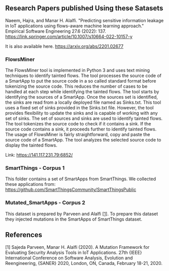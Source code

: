## Research Papers published Using these Satasets
Naeem, Hajra, and Manar H. Alalfi. "Predicting sensitive information leakage in IoT applications using flows-aware machine learning approach." Empirical Software Engineering 27.6 (2022): 137.
https://link.springer.com/article/10.1007/s10664-022-10157-y 

It is also available here.
https://arxiv.org/abs/2201.02677

### FlowsMiner 
The FlowsMiner tool is implemented in Python 3 and uses text mining techniques to identify tainted flows. The tool processes the source code of a SmartApp to put the source code in a so called standard format before tokenizing the source code. This reduces the number of cases to be handled at each step while identifying the tainted flows. The tool starts by identifying the sources of a SmartApp. Once the sources set is identified, the sinks are read from a locally deployed file named as Sinks.txt. This tool uses a fixed set of sinks provided in the Sinks.txt file. However, the tool provides flexibility to update the sinks and is capable of working with any set of sinks. The set of sources and sinks are used to identify tainted flows. The tool tokenizes the source code to check if it contains a sink. If the source code contains a sink, it proceeds further to identify tainted flows. The usage of FlowsMiner is fairly straightforward, copy and paste the source code of a SmartApp. The tool analyzes the selected source code to display the tainted flows.

Link: https://141.117.231.79:6852/

### SmartThings - Corpus 1
This folder contains a set of SmartApps from SmartThings. We collected these applications from: https://github.com/SmartThingsCommunity/SmartThingsPublic

### Mutated_SmartApps - Corpus 2
This dataset is prepared by Parveen and Alalfi [[1]](#1). To prepare this dataset they injected mutations in the SmartApps of SmartThings dataset.


## References
<a id="1">[1]</a> 
Sajeda Parveen, Manar H. Alalfi (2020). 
A Mutation Framework for Evaluating Security Analysis Tools in IoT Applications. 
27th {IEEE} International Conference on Software Analysis, Evolution and Reengineering, {SANER} 2020, London, ON, Canada, February 18-21, 2020.
